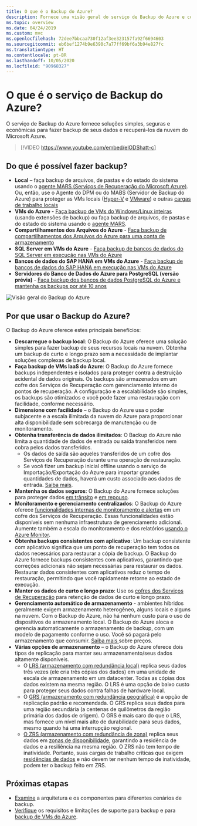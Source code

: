 ```yaml
---
title: O que é o Backup do Azure?
description: Fornece uma visão geral do serviço de Backup do Azure e como implantá-lo como parte de sua estratégia de BCDR (continuidade dos negócios e recuperação de desastres).
ms.topic: overview
ms.date: 04/24/2019
ms.custom: mvc
ms.openlocfilehash: 72dee7bbcaa730f12af3ee323157fa92f6694603
ms.sourcegitcommit: eb6bef1274b9e6390c7a77ff69bf6a3b94e827fc
ms.translationtype: HT
ms.contentlocale: pt-BR
ms.lasthandoff: 10/05/2020
ms.locfileid: "90968327"
---
```

# <a name="what-is-the-azure-backup-service"></a>O que é o serviço de Backup do Azure?

O serviço de Backup do Azure fornece soluções simples, seguras e econômicas para fazer backup de seus dados e recuperá-los da nuvem do Microsoft Azure.

> [!VIDEO https://www.youtube.com/embed/elODShatt-c]

## <a name="what-can-i-back-up"></a>Do que é possível fazer backup?

- **Local** – faça backup de arquivos, de pastas e do estado do sistema usando o [agente MARS (Serviços de Recuperação do Microsoft Azure)](backup-support-matrix-mars-agent.md). Ou, então, use o Agente do DPM ou do MABS (Servidor de Backup do Azure) para proteger as VMs locais ([Hyper-V](back-up-hyper-v-virtual-machines-mabs.md) e [VMware](backup-azure-backup-server-vmware.md)) e outras [cargas de trabalho locais](backup-mabs-protection-matrix.md)
- **VMs do Azure** - [Faça backup de VMs do Windows/Linux inteiras](backup-azure-vms-introduction.md) (usando extensões de backup) ou faça backup de arquivos, de pastas e do estado do sistema usando o [agente MARS](backup-azure-manage-mars.md).
- **Compartilhamentos dos Arquivos do Azure** - [Faça backup de compartilhamentos dos Arquivos do Azure para uma conta de armazenamento](backup-afs.md)
- **SQL Server em VMs do Azure** -  [Faça backup de bancos de dados do SQL Server em execução nas VMs do Azure](backup-azure-sql-database.md)
- **Bancos de dados do SAP HANA em VMs do Azure** - [Faça backup de bancos de dados do SAP HANA em execução nas VMs do Azure](backup-azure-sap-hana-database.md)
- **Servidores do Banco de Dados do Azure para PostgreSQL (versão prévia)**  -  [Faça backup dos bancos de dados PostgreSQL do Azure e mantenha os backups por até 10 anos](backup-azure-database-postgresql.md)

![Visão geral do Backup do Azure](./media/backup-overview/azure-backup-overview.png)

## <a name="why-use-azure-backup"></a>Por que usar o Backup do Azure?

O Backup do Azure oferece estes principais benefícios:

- **Descarregue o backup local**: O Backup do Azure oferece uma solução simples para fazer backup de seus recursos locais na nuvem. Obtenha um backup de curto e longo prazo sem a necessidade de implantar soluções complexas de backup local.
- **Faça backup de VMs IaaS do Azure**: O Backup do Azure fornece backups independentes e isolados para proteger contra a destruição acidental de dados originais. Os backups são armazenados em um cofre dos Serviços de Recuperação com gerenciamento interno de pontos de recuperação. A configuração e a escalabilidade são simples, os backups são otimizados e você pode fazer uma restauração com facilidade, conforme necessário.
- **Dimensione com facilidade** – o Backup do Azure usa o poder subjacente e a escala ilimitada da nuvem do Azure para proporcionar alta disponibilidade sem sobrecarga de manutenção ou de monitoramento.
- **Obtenha transferência de dados ilimitados**: O Backup do Azure não limita a quantidade de dados de entrada ou saída transferidos nem cobra pelos dados transferidos.
  - Os dados de saída são aqueles transferidos de um cofre dos Serviços de Recuperação durante uma operação de restauração.
  - Se você fizer um backup inicial offline usando o serviço de Importação/Exportação do Azure para importar grandes quantidades de dados, haverá um custo associado aos dados de entrada.  [Saiba mais](backup-azure-backup-import-export.md).
- **Mantenha os dados seguros**: O Backup do Azure fornece soluções para proteger dados [em trânsito](backup-azure-security-feature.md) e [em repouso](backup-azure-security-feature-cloud.md).
- **Monitoramento e gerenciamento centralizados**: O Backup do Azure oferece [funcionalidades internas de monitoramento e alertas](backup-azure-monitoring-built-in-monitor.md) em um cofre dos Serviços de Recuperação. Essas funcionalidades estão disponíveis sem nenhuma infraestrutura de gerenciamento adicional. Aumente também a escala do monitoramento e dos relatórios [usando o Azure Monitor](backup-azure-monitoring-use-azuremonitor.md).
- **Obtenha backups consistentes com aplicativo**: Um backup consistente com aplicativo significa que um ponto de recuperação tem todos os dados necessários para restaurar a cópia de backup. O Backup do Azure fornece backups consistentes com aplicativos, garantindo que correções adicionais não sejam necessárias para restaurar os dados. Restaurar dados consistentes com aplicativos reduz o tempo de restauração, permitindo que você rapidamente retorne ao estado de execução.
- **Manter os dados de curto e longo prazo**: Use os [cofres dos Serviços de Recuperação](backup-azure-recovery-services-vault-overview.md) para retenção de dados de curto e longo prazo.
- **Gerenciamento automático de armazenamento** - ambientes híbridos geralmente exigem armazenamento heterogêneo, alguns locais e alguns na nuvem. Com o Backup do Azure, não há nenhum custo para o uso de dispositivos de armazenamento local. O Backup do Azure aloca e gerencia automaticamente o armazenamento de backup, com um modelo de pagamento conforme o uso. Você só pagará pelo armazenamento que consumir. [ Saiba mais ](https://azure.microsoft.com/pricing/details/backup) sobre preços.
- **Várias opções de armazenamento** – o Backup do Azure oferece dois tipos de replicação para manter seu armazenamento/seus dados altamente disponíveis.
  - O [LRS (armazenamento com redundância local)](../storage/common/storage-redundancy.md#locally-redundant-storage) replica seus dados três vezes (ele cria três cópias dos dados) em uma unidade de escala de armazenamento em um datacenter. Todas as cópias dos dados existem na mesma região. O LRS é uma opção de baixo custo para proteger seus dados contra falhas de hardware local.
  - O [GRS (armazenamento com redundância geográfica)](../storage/common/storage-redundancy.md#geo-redundant-storage) é a opção de replicação padrão e recomendada. O GRS replica seus dados para uma região secundária (a centenas de quilômetros da região primária dos dados de origem). O GRS é mais caro do que o LRS, mas fornece um nível mais alto de durabilidade para seus dados, mesmo quando há uma interrupção regional.
  - [O ZRS (armazenamento com redundância de zona)](../storage/common/storage-redundancy.md#zone-redundant-storage) replica seus dados em [zonas de disponibilidade](https://docs.microsoft.com/azure/availability-zones/az-overview#availability-zones), garantindo a residência de dados e a resiliência na mesma região. O ZRS não tem tempo de inatividade. Portanto, suas cargas de trabalho críticas que exigem [residências de dados](https://azure.microsoft.com/resources/achieving-compliant-data-residency-and-security-with-azure/) e não devem ter nenhum tempo de inatividade, podem ter o backup feito em ZRS.

## <a name="next-steps"></a>Próximas etapas

- [Examine](backup-architecture.md) a arquitetura e os componentes para diferentes cenários de backup.
- [Verifique](backup-support-matrix.md) os requisitos e limitações de suporte para backup e para [backup de VMs do Azure](backup-support-matrix-iaas.md).
